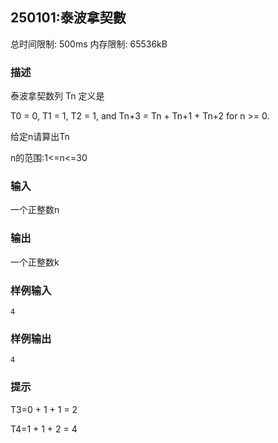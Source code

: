 ## 250101:泰波拿契數

总时间限制: 500ms 内存限制: 65536kB

### 描述

泰波拿契数列 Tn 定义是

T0 = 0, T1 = 1, T2 = 1, and Tn+3 = Tn + Tn+1 + Tn+2 for n >= 0.

给定n请算出Tn

n的范围:1<=n<=30

### 输入

一个正整数n

### 输出

一个正整数k

### **样例输入**

```
4
```

### **样例输出**

```
4
```

### **提示**

T3=0 + 1 + 1 = 2

T4=1 + 1 + 2 = 4